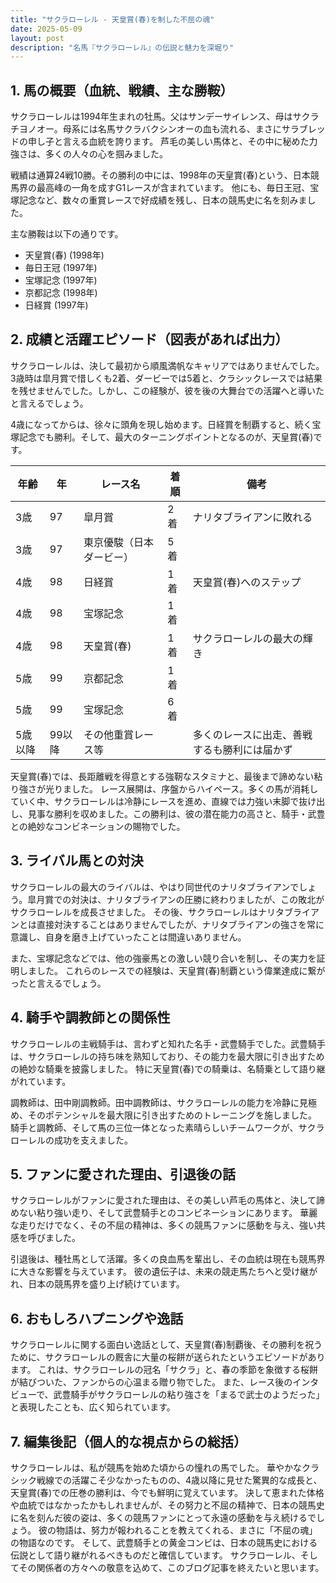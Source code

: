 ```yaml
---
title: "サクラローレル - 天皇賞(春)を制した不屈の魂"
date: 2025-05-09
layout: post
description: "名馬『サクラローレル』の伝説と魅力を深堀り"
---
```


## 1. 馬の概要（血統、戦績、主な勝鞍）

サクラローレルは1994年生まれの牡馬。父はサンデーサイレンス、母はサクラチヨノオー。母系には名馬サクラバクシンオーの血も流れる、まさにサラブレッドの申し子と言える血統を誇ります。  芦毛の美しい馬体と、その中に秘めた力強さは、多くの人々の心を掴みました。

戦績は通算24戦10勝。その勝利の中には、1998年の天皇賞(春)という、日本競馬界の最高峰の一角を成すG1レースが含まれています。  他にも、毎日王冠、宝塚記念など、数々の重賞レースで好成績を残し、日本の競馬史に名を刻みました。

主な勝鞍は以下の通りです。

* 天皇賞(春) (1998年)
* 毎日王冠 (1997年)
* 宝塚記念 (1997年)
* 京都記念 (1998年)
* 日経賞 (1997年)


## 2. 成績と活躍エピソード（図表があれば出力）

サクラローレルは、決して最初から順風満帆なキャリアではありませんでした。  3歳時は皐月賞で惜しくも2着、ダービーでは5着と、クラシックレースでは結果を残せませんでした。しかし、この経験が、彼を後の大舞台での活躍へと導いたと言えるでしょう。

4歳になってからは、徐々に頭角を現し始めます。日経賞を制覇すると、続く宝塚記念でも勝利。そして、最大のターニングポイントとなるのが、天皇賞(春)です。

| 年齢 | 年 | レース名             | 着順 | 備考                                      |
|------|----|----------------------|------|-------------------------------------------|
| 3歳  | 97 | 皐月賞               | 2着  | ナリタブライアンに敗れる                   |
| 3歳  | 97 | 東京優駿（日本ダービー）| 5着  |                                           |
| 4歳  | 98 | 日経賞               | 1着  | 天皇賞(春)へのステップ                  |
| 4歳  | 98 | 宝塚記念             | 1着  |                                           |
| 4歳  | 98 | 天皇賞(春)           | 1着  | サクラローレルの最大の輝き                   |
| 5歳  | 99 | 京都記念             | 1着  |                                           |
| 5歳  | 99 | 宝塚記念             | 6着  |                                           |
| 5歳以降| 99以降| その他重賞レース等  |      | 多くのレースに出走、善戦するも勝利には届かず |


天皇賞(春)では、長距離戦を得意とする強靭なスタミナと、最後まで諦めない粘り強さが光りました。  レース展開は、序盤からハイペース。多くの馬が消耗していく中、サクラローレルは冷静にレースを進め、直線では力強い末脚で抜け出し、見事な勝利を収めました。この勝利は、彼の潜在能力の高さと、騎手・武豊との絶妙なコンビネーションの賜物でした。


## 3. ライバル馬との対決

サクラローレルの最大のライバルは、やはり同世代のナリタブライアンでしょう。皐月賞での対決は、ナリタブライアンの圧勝に終わりましたが、この敗北がサクラローレルを成長させました。  その後、サクラローレルはナリタブライアンとは直接対決することはありませんでしたが、ナリタブライアンの強さを常に意識し、自身を磨き上げていったことは間違いありません。

また、宝塚記念などでは、他の強豪馬との激しい競り合いを制し、その実力を証明しました。  これらのレースでの経験は、天皇賞(春)制覇という偉業達成に繋がったと言えるでしょう。


## 4. 騎手や調教師との関係性

サクラローレルの主戦騎手は、言わずと知れた名手・武豊騎手でした。武豊騎手は、サクラローレルの持ち味を熟知しており、その能力を最大限に引き出すための絶妙な騎乗を披露しました。  特に天皇賞(春)での騎乗は、名騎乗として語り継がれています。

調教師は、田中剛調教師。田中調教師は、サクラローレルの能力を冷静に見極め、そのポテンシャルを最大限に引き出すためのトレーニングを施しました。  騎手と調教師、そして馬の三位一体となった素晴らしいチームワークが、サクラローレルの成功を支えました。


## 5. ファンに愛された理由、引退後の話

サクラローレルがファンに愛された理由は、その美しい芦毛の馬体と、決して諦めない粘り強い走り、そして武豊騎手とのコンビネーションにあります。  華麗な走りだけでなく、その不屈の精神は、多くの競馬ファンに感動を与え、強い共感を呼びました。

引退後は、種牡馬として活躍。多くの良血馬を輩出し、その血統は現在も競馬界に大きな影響を与えています。  彼の遺伝子は、未来の競走馬たちへと受け継がれ、日本の競馬界を盛り上げ続けています。


## 6. おもしろハプニングや逸話

サクラローレルに関する面白い逸話として、天皇賞(春)制覇後、その勝利を祝うために、サクラローレルの厩舎に大量の桜餅が送られたというエピソードがあります。  これは、サクラローレルの冠名「サクラ」と、春の季節を象徴する桜餅が結びついた、ファンからの心温まる贈り物でした。  また、レース後のインタビューで、武豊騎手がサクラローレルの粘り強さを「まるで武士のようだった」と表現したことも、広く知られています。


## 7. 編集後記（個人的な視点からの総括）

サクラローレルは、私が競馬を始めた頃からの憧れの馬でした。  華やかなクラシック戦線での活躍こそ少なかったものの、4歳以降に見せた驚異的な成長と、天皇賞(春)での圧巻の勝利は、今でも鮮明に覚えています。  決して恵まれた体格や血統ではなかったかもしれませんが、その努力と不屈の精神で、日本の競馬史に名を刻んだ彼の姿は、多くの競馬ファンにとって永遠の感動を与え続けるでしょう。  彼の物語は、努力が報われることを教えてくれる、まさに「不屈の魂」の物語なのです。  そして、武豊騎手との黄金コンビは、日本の競馬史における伝説として語り継がれるべきものだと確信しています。  サクラローレル、そしてその関係者の方々への敬意を込めて、このブログ記事を終えたいと思います。
